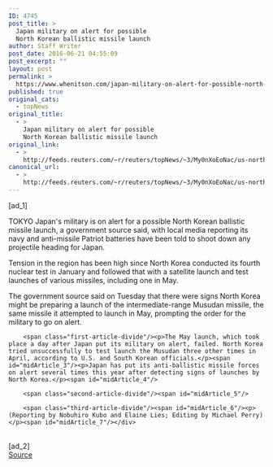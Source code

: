 ```yaml
---
ID: 4745
post_title: >
  Japan military on alert for possible
  North Korean ballistic missile launch
author: Staff Writer
post_date: 2016-06-21 04:55:09
post_excerpt: ""
layout: post
permalink: >
  https://www.whenitson.com/japan-military-on-alert-for-possible-north-korean-ballistic-missile-launch/
published: true
original_cats:
  - topNews
original_title:
  - >
    Japan military on alert for possible
    North Korean ballistic missile launch
original_link:
  - >
    http://feeds.reuters.com/~r/reuters/topNews/~3/My0nXoEoNac/us-northkorea-missile-idUSKCN0Z70AF
canonical_url:
  - >
    http://feeds.reuters.com/~r/reuters/topNews/~3/My0nXoEoNac/us-northkorea-missile-idUSKCN0Z70AF
---
```

 [ad_1]
<br><div id="articleText">
<span id="midArticle_start"/>

<span class="focusParagraph" readability="6"><p><span class="articleLocation">TOKYO</span> Japan's military is on alert for a possible North Korean ballistic missile launch, a government source said, with local media reporting its navy and anti-missile Patriot batteries have been told to shoot down any projectile heading for Japan.</p></span><span id="midArticle_0"/><p>Tension in the region has been high since North Korea conducted its fourth nuclear test in January and followed that with a satellite launch and test launches of various missiles, including one in May.</p><span id="midArticle_1"/><p>The government source said on Tuesday that there were signs North Korea might be preparing a launch of the intermediate-range Musudan missile, the same missile it attempted to launch in May, prompting the order for the military to go on alert.</p><span id="midArticle_2"/>
        
        <span class="first-article-divide"/><p>The May launch, which took place a day after Japan put its military on alert, failed. North Korea tried unsuccessfully to test launch the Musudan three other times in April, according to U.S. and South Korean officials.</p><span id="midArticle_3"/><p>Japan has put its anti-ballistic missile forces on alert several times this year after detecting signs of launches by North Korea.</p><span id="midArticle_4"/>
        
        <span class="second-article-divide"/><span id="midArticle_5"/>
        
        <span class="third-article-divide"/><span id="midArticle_6"/><p> (Reporting by Nobuhiro Kubo and Elaine Lies; Editing by Michael Perry)</p><span id="midArticle_7"/></div>
<br>[ad_2]
<br><a href="http://feeds.reuters.com/~r/reuters/topNews/~3/My0nXoEoNac/us-northkorea-missile-idUSKCN0Z70AF">Source </a>